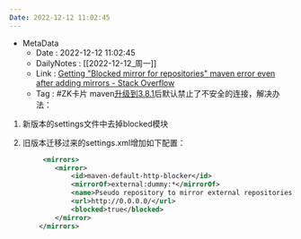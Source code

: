 ```yaml
---
Date: 2022-12-12 11:02:45
---
```

- MetaData
	- Date : 2022-12-12 11:02:45
	- DailyNotes : [[2022-12-12_周一]]
	- Link : [Getting "Blocked mirror for repositories" maven error even after adding mirrors - Stack Overflow](https://stackoverflow.com/questions/67833372/getting-blocked-mirror-for-repositories-maven-error-even-after-adding-mirrors)
	- Tag : #ZK卡片 
	maven[升级到3.8.1](http://maven.apache.org/docs/3.8.1/release-notes.html#cve-2021-26291)后默认禁止了不安全的连接，解决办法：

1. 新版本的settings文件中去掉blocked模块
2. 旧版本迁移过来的settings.xml增加如下配置：

   ```xml
   		<mirrors>
           <mirror>
               <id>maven-default-http-blocker</id>
               <mirrorOf>external:dummy:*</mirrorOf>
               <name>Pseudo repository to mirror external repositories initially using HTTP.</name>
               <url>http://0.0.0.0/</url>
               <blocked>true</blocked>
           </mirror>
       </mirrors>
   ```

   
